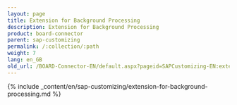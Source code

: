 ```yaml
---
layout: page
title: Extension for Background Processing
description: Extension for Background Processing
product: board-connector
parent: sap-customizing
permalink: /:collection/:path
weight: 7
lang: en_GB
old_url: /BOARD-Connector-EN/default.aspx?pageid=SAPCustomizing-EN:extension-for-background-processing
---
```


{% include _content/en/sap-customizing/extension-for-background-processing.md  %}